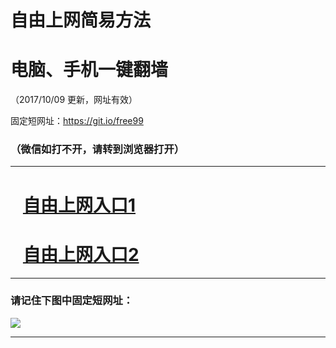 ﻿# 自由上网简易方法

# 电脑、手机一键翻墙

（2017/10/09 更新，网址有效）

固定短网址：https://git.io/free99

### （微信如打不开，请转到浏览器打开）


***





# &nbsp;&nbsp; <a href="http://ft3143515612.fwq-tz-1001.info/fwqtz01.html?t=100900118000 " target="_blank">自由上网入口1</a>
# &nbsp;&nbsp; <a href="http://ft1616512425.fwq-tz-1002.info/fwqtz02.html?t=1009001118 " target="_blank">自由上网入口2</a>
***

### 请记住下图中固定短网址：

<img src="https://s3-us-west-2.amazonaws.com/fwq-1001/yjfq-20170905okok.png" /> 


***

